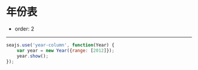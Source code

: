 # 年份表

- order: 2

------------

<link rel="stylesheet" href="../src/css/year.css" />

<style type="text/css">
.ui-calendar-year {
position: absolute;
top: 240px;
left: 50%;
margin-left: -100px;
}
</style>


````javascript
seajs.use('year-column', function(Year) {
    var year = new Year({range: [2012]});
    year.show();
});
````
